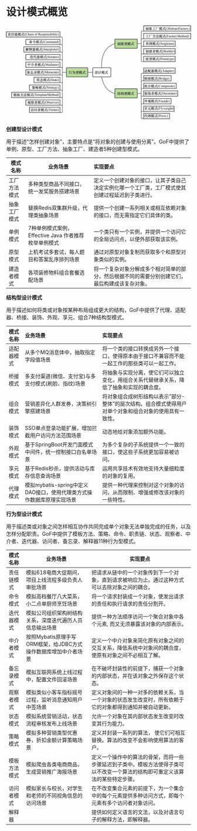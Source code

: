 # 设计模式概览

![1](../../../0Image/2022/1616561996.png)

**创建型设计模式**

用于描述“怎样创建对象”，主要特点是“将对象的创建与使用分离”。GoF中提供了单例、原型、工厂方法、抽象工厂、建造者5种创建型模式。



| 模式名称     | **业务场景**                                         | **实现要点**                                                 |
| ------------ | ---------------------------------------------------- | :----------------------------------------------------------- |
| 工厂方法模式 | 多种类型商品不同接口，统一发奖服务搭建场景           | 定义一个创建对象的接口，让其子类自己决定实例化哪一个工厂类，工厂模式使其创建过程延迟到子类进行。 |
| 抽象工厂模式 | 替换Redis双集群升级，代理类抽象场景                  | 提供一个创建一系列相关或相互依赖对象的接口，而无需指定它们具体的类。 |
| 单例模式     | 7种单例模式案例，Effective Java 作者推荐枚举单例模式 | 一个类只有一个实例，并提供一个访问它的全局访问点，以便外部获取该实例。 |
| 原型模式     | 上机考试多套试，每人题目和答案乱序排列场景           | 通过对原型对象复制而获取多个和原型对象类似的实例。           |
| 建造者模式   | 各项装修物料组合套餐选配场景                         | 将一个复杂对象分解成多个相对简单的部分，然后根据不同的需要分别创建它们，最后构建成该复杂对象。 |



**结构型设计模式**

用于描述如何将类或对象按某种布局组成更大的结构，GoF中提供了代理、适配器、桥接、装饰、外观、享元、组合7种结构型模式。



| 模式名称   | **业务场景**                                                 | **实现要点**                                                 |
| :--------- | :----------------------------------------------------------- | :----------------------------------------------------------- |
| 适配器模式 | 从多个MQ消息体中，抽取指定字段值场景                         | 将一个类的接口转换成另外一个接口，使得原本由于接口不兼容而不能一起工作的那些类可以一起工作。 |
| 桥接模式   | 多支付渠道(微信、支付宝)与多支付模式(刷脸、指纹)场景         | 将抽象与实现分离，使它们可以独立变化，用组合关系代替继承关系，降低了抽象和实现的耦合度。 |
| 组合模式   | 营销差异化人群发券，决策树引擎搭建场景                       | 将对象组合成树形结构以表示”部分-整体”的层次结构。组合模式使得用户对单个对象和组合对象的使用具有一致性。 |
| 装饰模式   | SSO单点登录功能扩展，增加拦截用户访问方法范围场景            | 动态地给对象添加额外功能。                                   |
| 外观模式   | 基于SpringBoot开发门面模式中间件，统一控制接口白名单场景     | 为多个复杂的子系统提供一个一致的接口，使这些子系统更加容易被访问。 |
| 享元模式   | 基于Redis秒杀，提供活动与库存信息查询场景                    | 运用共享技术有效地支持大量细粒度的对象的复用。               |
| 代理模式   | 模拟mybatis-spring中定义DAO接口，使用代理类方式操作数据库原理实现场景 | 提供一种代理来控制对这个对象的访问，从而限制、增强或修改该对象的一些特性。 |



**行为型设计模式**

用于描述类或对象之间怎样相互协作共同完成单个对象无法单独完成的任务，以及怎样分配职责。GoF中提供了模板方法、策略、命令、职责链、状态、观察者、中介者、迭代器、访问者、备忘录、解释器11种行为型模式。



| 模式名称     | **业务场景**                                                 | **实现要点**                                                 |
| :----------- | ------------------------------------------------------------ | ------------------------------------------------------------ |
| 责任链模式   | 模拟618电商大促期间，项目上线流程多级负责人审批场景          | 把请求从链中的一个对象传到下一个对象，直到请求被响应为止。通过这种方式可以去除对象之间的耦合。 |
| 命令模式     | 模拟高档餐厅八大菜系，小二点单厨师烹饪场景                   | 将一个请求封装成一个对象，使发出请求的责任和执行请求的责任分割开。 |
| 迭代器模式   | 模拟公司组织架构树结构关系，深度迭代遍历人员信息输出场景     | 提供一种方法顺序访问一个聚合对象中各个元素,  而又无须暴露该对象的内部表示。 |
| 中介者模式   | 按照Mybatis原理手写ORM框架，给JDBC方式操作数据库增加中介者场景 | 定义一个中介对象来简化原有对象之间的交互关系，降低系统中对象间的耦合度，使原有对象之间不必相互了解。 |
| 备忘录模式   | 模拟互联网系统上线过程中，配置文件回滚场景                   | 在不破坏封装性的前提下，捕获一个对象的内部状态，并在该对象之外保存这个状态。 |
| 观察者模式   | 模拟类似小客车指标摇号过程，监听消息通知用户中签场景         | 定义对象间的一种一对多的依赖关系，当一个对象的状态发生改变时，所有依赖于它的对象都得到通知并被自动更新。 |
| 状态模式     | 模拟系统营销活动，状态流程审核发布上线场景                   | 允许一个对象在其内部状态发生改变时改变其行为能力。           |
| 策略模式     | 模拟多种营销类型优惠券，折扣金额计算策略场景                 | 定义并封装一系列的算法， 使它们可相互替换。算法的改变不会影响使用算法的客户。 |
| 模板方法模式 | 模拟爬虫各类电商商品，生成营销推广海报场景                   | 定义一个操作中的算法的骨架，而将一些步骤延迟到子类中。模板方法使得子类可以不改变一个算法的结构即可重定义该算法的某些特定步骤。 |
| 访问者模式   | 模拟家长与校长，对学生和老师的不同视角信息的访问场景         | 在不改变集合元素的前提下，为一个集合中的每个元素提供多种访问方式，即每个元素有多个访问者对象访问。 |
| 解释器       |                                                              | 提供如何定义语言的文法，以及对语言句子的解释方法，即解释器。 |

